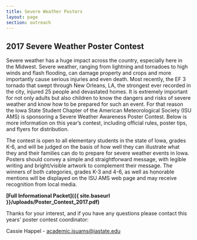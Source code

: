 ```yaml
---
title: Severe Weather Posters
layout: page
section: outreach
---
```


## 2017 Severe Weather Poster Contest

Severe weather has a huge impact across the country, especially here in the Midwest. Severe weather, ranging from lightning and tornadoes to high winds and flash flooding, can damage property and crops and more importantly cause serious injuries and even death. Most recently, the EF 3 tornado that swept through New Orleans, LA, the strongest ever recorded in the city, injured 25 people and devastated homes. It is extremely important for not only adults but also children to know the dangers and risks of severe weather and know how to be prepared for such an event. For that reason the Iowa State Student Chapter of the American Meteorological Society (ISU AMS) is sponsoring a Severe Weather Awareness Poster Contest​. Below is more information on this year’s contest, including official rules, poster tips, and flyers for distribution. 

The contest is open to all elementary students in the state of Iowa, grades K-6, and will be judged on the basis of how well they can illustrate what they and their families can do to prepare for severe weather events in Iowa. Posters should convey a simple and straightforward message, with legible writing and bright/visible artwork to complement their message. The winners of both categories, grades K-3 and 4-6, as well as honorable mentions will be displayed on the ISU AMS web page and may receive recognition from local media.  

**[Full Informational Packet]({{ site.baseurl }}/uploads/Poster_Contest_2017.pdf)**

Thanks for your interest, and if you have any questions please contact this years' poster contest coordinator:  

Cassie Happel - [academic.isuams@iastate.edu](mailto:academic.isuams@iastate.edu)